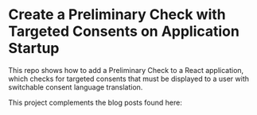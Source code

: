 # Create a Preliminary Check with Targeted Consents on Application Startup

This repo shows how to add a Preliminary Check to a React application, which checks for targeted consents that must be displayed to a user with switchable consent language translation.

This project complements the blog posts found here:
